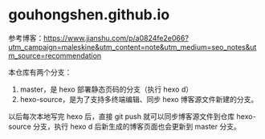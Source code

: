 # gouhongshen.github.io

参考博客：https://www.jianshu.com/p/a0824fe2e066?utm_campaign=maleskine&utm_content=note&utm_medium=seo_notes&utm_source=recommendation

本仓库有两个分支：
1. master，是 hexo 部署静态页码的分支（执行 hexo d）
2. hexo-source，是为了支持多终端编辑、同步 hexo 博客源文件新建的分支。

以后每次本地写完 hexo 后，直接 git push 就可以同步博客源文件到仓库 hexo-source 分支，执行 hexo d 后新生成的博客页面也会更新到 master 分支。 
